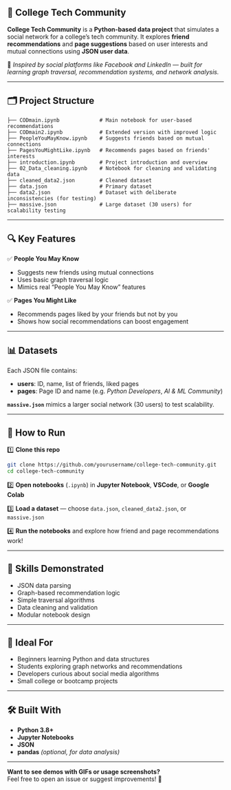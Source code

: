 
## 👥 College Tech Community

**College Tech Community** is a **Python-based data project** that simulates a social network for a college’s tech community. It explores **friend recommendations** and **page suggestions** based on user interests and mutual connections using **JSON user data**.

📍 *Inspired by social platforms like Facebook and LinkedIn — built for learning graph traversal, recommendation systems, and network analysis.*

---

## 🗂️ Project Structure

```
├── CODmain.ipynb             # Main notebook for user-based recommendations
├── CODmain2.ipynb            # Extended version with improved logic
├── PeopleYouMayKnow.ipynb    # Suggests friends based on mutual connections
├── PagesYouMightLike.ipynb   # Recommends pages based on friends' interests
├── introduction.ipynb        # Project introduction and overview
├── 02_Data_cleaning.ipynb    # Notebook for cleaning and validating data
├── cleaned_data2.json        # Cleaned dataset
├── data.json                 # Primary dataset
├── data2.json                # Dataset with deliberate inconsistencies (for testing)
├── massive.json              # Large dataset (30 users) for scalability testing
```

---

## 🔍 Key Features

✅ **People You May Know**  
- Suggests new friends using mutual connections  
- Uses basic graph traversal logic  
- Mimics real “People You May Know” features  

✅ **Pages You Might Like**  
- Recommends pages liked by your friends but not by you  
- Shows how social recommendations can boost engagement  

---

## 📊 Datasets

Each JSON file contains:

- **users**: ID, name, list of friends, liked pages  
- **pages**: Page ID and name (e.g. *Python Developers*, *AI & ML Community*)  

**`massive.json`** mimics a larger social network (30 users) to test scalability.

---

## 📌 How to Run

1️⃣ **Clone this repo**  
```bash
git clone https://github.com/yourusername/college-tech-community.git
cd college-tech-community
```

2️⃣ **Open notebooks** (`.ipynb`) in **Jupyter Notebook**, **VSCode**, or **Google Colab**

3️⃣ **Load a dataset** — choose `data.json`, `cleaned_data2.json`, or `massive.json`

4️⃣ **Run the notebooks** and explore how friend and page recommendations work!

---

## 🧠 Skills Demonstrated

- JSON data parsing
- Graph-based recommendation logic
- Simple traversal algorithms
- Data cleaning and validation
- Modular notebook design

---

## 🎯 Ideal For

- Beginners learning Python and data structures
- Students exploring graph networks and recommendations
- Developers curious about social media algorithms
- Small college or bootcamp projects

---

## 🛠️ Built With

- **Python 3.8+**
- **Jupyter Notebooks**
- **JSON**
- **pandas** *(optional, for data analysis)*

---

**Want to see demos with GIFs or usage screenshots?**  
Feel free to open an issue or suggest improvements! 🚀
